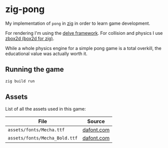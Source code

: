 # zig-pong

My implementation of `pong` in [zig](https://ziglang.org/) in order to learn game development.

For rendering I'm using the [delve framework](https://github.com/Interrupt/delve-framework). For collision and physics I use [zbox2d (box2d for zig)](https://github.com/stefanpartheym/zbox2d).

While a whole physics engine for a simple pong game is a total overkill, the educational value was actually worth it.

## Running the game

```sh
zig build run
```

## Assets

List of all the assets used in this game:

| File                          | Source                                             |
| ----------------------------- | -------------------------------------------------- |
| `assets/fonts/Mecha.ttf`      | [dafont.com](https://www.dafont.com/mecha-cf.font) |
| `assets/fonts/Mecha_Bold.ttf` | [dafont.com](https://www.dafont.com/mecha-cf.font) |

